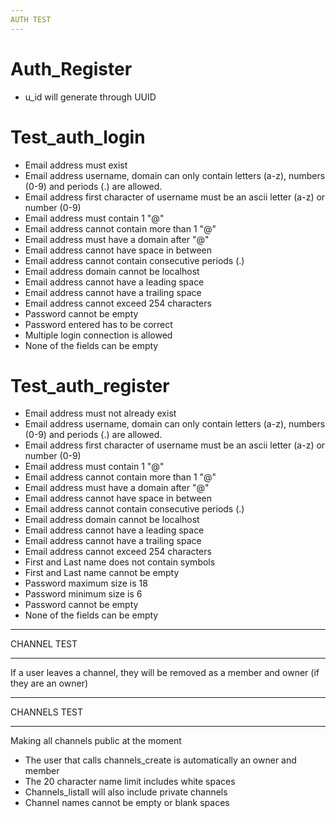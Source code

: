 ```yaml
---
AUTH TEST
---
```


# Auth_Register

- u_id will generate through UUID

# Test_auth_login

- Email address must exist
- Email address username, domain can only contain letters (a-z), numbers (0-9) and periods (.) are allowed.
- Email address first character of username must be an ascii letter (a-z) or number (0-9)
- Email address must contain 1 "@"
- Email address cannot contain more than 1 "@"
- Email address must have a domain after "@"
- Email address cannot have space in between
- Email address cannot contain consecutive periods (.)
- Email address domain cannot be localhost
- Email address cannot have a leading space
- Email address cannot have a trailing space
- Email address cannot exceed 254 characters
- Password cannot be empty
- Password entered has to be correct
- Multiple login connection is allowed
- None of the fields can be empty

# Test_auth_register

- Email address must not already exist
- Email address username, domain can only contain letters (a-z), numbers (0-9) and periods (.) are allowed.
- Email address first character of username must be an ascii letter (a-z) or number (0-9)
- Email address must contain 1 "@"
- Email address cannot contain more than 1 "@"
- Email address must have a domain after "@"
- Email address cannot have space in between
- Email address cannot contain consecutive periods (.)
- Email address domain cannot be localhost
- Email address cannot have a leading space
- Email address cannot have a trailing space
- Email address cannot exceed 254 characters
- First and Last name does not contain symbols
- First and Last name cannot be empty
- Password maximum size is 18
- Password minimum size is 6
- Password cannot be empty
- None of the fields can be empty

---

CHANNEL TEST

---
If a user leaves a channel, they will be removed as a member and owner (if they are an owner)

---

CHANNELS TEST

---
Making all channels public at the moment

- The user that calls channels_create is automatically an owner and member
- The 20 character name limit includes white spaces
- Channels_listall will also include private channels
- Channel names cannot be empty or blank spaces
